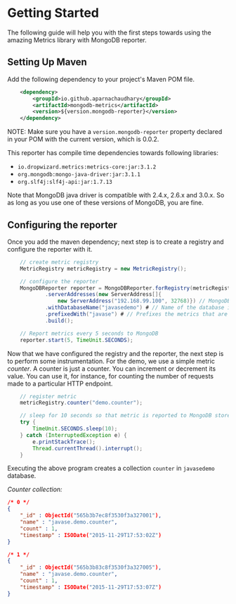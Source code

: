 # Getting Started

The following guide will help you with the first steps towards using the amazing Metrics library with MongoDB reporter.

## Setting Up Maven

Add the following dependency to your project's Maven POM file.

```xml
    <dependency>
        <groupId>io.github.aparnachaudhary</groupId>
        <artifactId>mongodb-metrics</artifactId>
        <version>${version.mongodb-reporter}</version>
    </dependency>
```

NOTE: Make sure you have a ``version.mongodb-reporter`` property declared in your POM with the current version, which is 0.0.2.

This reporter has compile time dependencies towards following libraries:

* `io.dropwizard.metrics:metrics-core:jar:3.1.2`
* `org.mongodb:mongo-java-driver:jar:3.1.1`
* `org.slf4j:slf4j-api:jar:1.7.13`

Note that MongoDB java driver is compatible with 2.4.x, 2.6.x and 3.0.x. So as long as you use one of these versions of MongoDB, you are fine.


## Configuring the reporter

Once you add the maven dependency; next step is to create a registry and configure the reporter with it.

```java
    // create metric registry
    MetricRegistry metricRegistry = new MetricRegistry();

    // configure the reporter
    MongoDBReporter reporter = MongoDBReporter.forRegistry(metricRegistry)
            .serverAddresses(new ServerAddress[]{
                new ServerAddress("192.168.99.100", 32768)}) // MongoDB connection details
            .withDatabaseName("javasedemo") # // Name of the database in MongoDB
            .prefixedWith("javase") # // Prefixes the metrics that are reported with the given identifier
            .build();

    // Report metrics every 5 seconds to MongoDB
    reporter.start(5, TimeUnit.SECONDS);
```

Now that we have configured the registry and the reporter, the next step is to perform some instrumentation.
For the demo, we use a simple metric _counter_. A counter is just a counter.
You can increment or decrement its value.
You can use it, for instance, for counting the number of requests made to a particular HTTP endpoint.

```java
    // register metric
    metricRegistry.counter("demo.counter");

    // sleep for 10 seconds so that metric is reported to MongoDB store
    try {
        TimeUnit.SECONDS.sleep(10);
    } catch (InterruptedException e) {
        e.printStackTrace();
        Thread.currentThread().interrupt();
    }
```

Executing the above program creates a collection ``counter`` in ``javasedemo`` database.

*Counter collection:*


```json
/* 0 */
{
    "_id" : ObjectId("565b3b7ec8f3530f3a327001"),
    "name" : "javase.demo.counter",
    "count" : 1,
    "timestamp" : ISODate("2015-11-29T17:53:02Z")
}

/* 1 */
{
    "_id" : ObjectId("565b3b83c8f3530f3a327005"),
    "name" : "javase.demo.counter",
    "count" : 1,
    "timestamp" : ISODate("2015-11-29T17:53:07Z")
}
```

